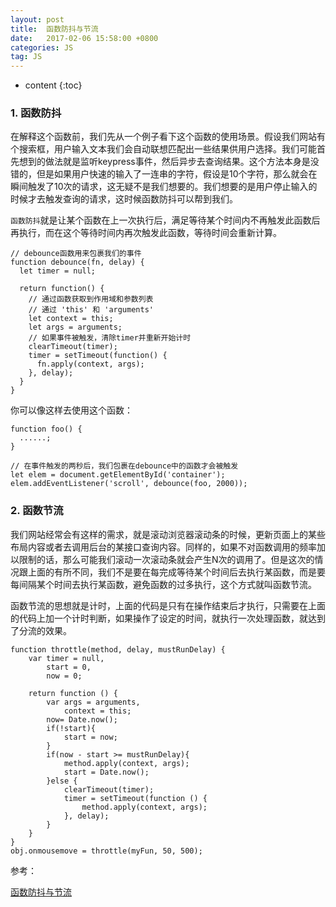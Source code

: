 ```yaml
---
layout: post
title:  函数防抖与节流
date:   2017-02-06 15:58:00 +0800
categories: JS
tag: JS
---
```


* content
{:toc}

### 1. 函数防抖

在解释这个函数前，我们先从一个例子看下这个函数的使用场景。假设我们网站有个搜索框，用户输入文本我们会自动联想匹配出一些结果供用户选择。我们可能首先想到的做法就是监听keypress事件，然后异步去查询结果。这个方法本身是没错的，但是如果用户快速的输入了一连串的字符，假设是10个字符，那么就会在瞬间触发了10次的请求，这无疑不是我们想要的。我们想要的是用户停止输入的时候才去触发查询的请求，这时候函数防抖可以帮到我们。

`函数防抖`就是让某个函数在上一次执行后，满足等待某个时间内不再触发此函数后再执行，而在这个等待时间内再次触发此函数，等待时间会重新计算。

```
// debounce函数用来包裹我们的事件
function debounce(fn, delay) {
  let timer = null;

  return function() {
    // 通过函数获取到作用域和参数列表
    // 通过 'this' 和 'arguments'
    let context = this;
    let args = arguments;
    // 如果事件被触发，清除timer并重新开始计时
    clearTimeout(timer);
    timer = setTimeout(function() {
      fn.apply(context, args);
    }, delay);
  }
}
```

你可以像这样去使用这个函数：

```
function foo() {
  ......;
}

// 在事件触发的两秒后，我们包裹在debounce中的函数才会被触发
let elem = document.getElementById('container');
elem.addEventListener('scroll', debounce(foo, 2000));
```

### 2. 函数节流

我们网站经常会有这样的需求，就是滚动浏览器滚动条的时候，更新页面上的某些布局内容或者去调用后台的某接口查询内容。同样的，如果不对函数调用的频率加以限制的话，那么可能我们滚动一次滚动条就会产生N次的调用了。但是这次的情况跟上面的有所不同，我们不是要在每完成等待某个时间后去执行某函数，而是要每间隔某个时间去执行某函数，避免函数的过多执行，这个方式就叫函数节流。

函数节流的思想就是计时，上面的代码是只有在操作结束后才执行，只需要在上面的代码上加一个计时判断，如果操作了设定的时间，就执行一次处理函数，就达到了分流的效果。

```
function throttle(method, delay, mustRunDelay) {
	var timer = null, 
		start = 0, 
		now = 0;

	return function () {
		var args = arguments,
			context = this;
		now= Date.now();
		if(!start){
			start = now;
		}
		if(now - start >= mustRunDelay){
			method.apply(context, args);
			start = Date.now();
		}else {
			clearTimeout(timer);
			timer = setTimeout(function () {
				method.apply(context, args);
			}, delay);
		}
	}
}
obj.onmousemove = throttle(myFun, 50, 500);
```
参考：

[函数防抖与节流](https://segmentfault.com/a/1190000002764479)